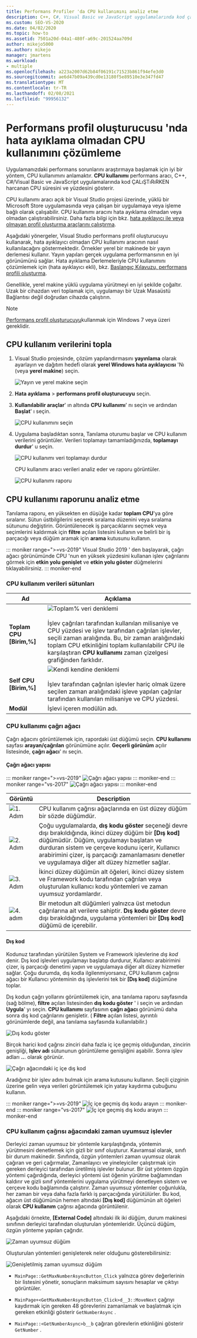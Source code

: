 ```yaml
---
title: Performans Profiler 'da CPU kullanımını analiz etme
description: C++, C#, Visual Basic ve JavaScript uygulamalarında kod çalıştırırken harcanan CPU süresini ve yüzdesini gösteren CPU kullanımı performans aracı hakkında bilgi edinin.
ms.custom: SEO-VS-2020
ms.date: 04/02/2020
ms.topic: how-to
ms.assetid: 7501a20d-04a1-480f-a69c-201524aa709d
author: mikejo5000
ms.author: mikejo
manager: jmartens
ms.workload:
- multiple
ms.openlocfilehash: a223a2007d62b84f06191c71523b861f94efe3d0
ms.sourcegitcommit: ae6d47b09a439cd0e13180f5e89510e3e347fd47
ms.translationtype: MT
ms.contentlocale: tr-TR
ms.lasthandoff: 02/08/2021
ms.locfileid: "99956132"
---
```

# <a name="analyze-cpu-usage-without-debugging-in-the-performance-profiler"></a>Performans profil oluşturucusu 'nda hata ayıklama olmadan CPU kullanımını çözümleme

Uygulamanızdaki performans sorunlarını araştırmaya başlamak için iyi bir yöntem, CPU kullanımını anlamaktır. **CPU kullanımı** performans aracı, C++, C#/Visual Basic ve JavaScript uygulamalarında kod ÇALıŞTıRıRKEN harcanan CPU süresini ve yüzdesini gösterir.

CPU kullanımı aracı açık bir Visual Studio projesi üzerinde, yüklü bir Microsoft Store uygulamasında veya çalışan bir uygulamaya veya işleme bağlı olarak çalışabilir. CPU kullanımı aracını hata ayıklama olmadan veya olmadan çalıştırabilirsiniz. Daha fazla bilgi için bkz. [hata ayıklayıcı ile veya olmayan profil oluşturma araçlarını çalıştırma](../profiling/running-profiling-tools-with-or-without-the-debugger.md).

Aşağıdaki yönergeler, Visual Studio performans profil oluşturucuyu kullanarak, hata ayıklayıcı olmadan CPU kullanımı aracının nasıl kullanılacağını göstermektedir. Örnekler yerel bir makinede bir yayın derlemesi kullanır. Yayın yapıları gerçek uygulama performansının en iyi görünümünü sağlar. Hata ayıklama Derlemeleriyle CPU kullanımını çözümlemek için (hata ayıklayıcı ekli), bkz. [Başlangıç Kılavuzu, performans profili oluşturma](../profiling/beginners-guide-to-performance-profiling.md).

Genellikle, yerel makine yüklü uygulama yürütmeyi en iyi şekilde çoğaltır. Uzak bir cihazdan veri toplamak için, uygulamayı bir Uzak Masaüstü Bağlantısı değil doğrudan cihazda çalıştırın.

>[!NOTE]
>[Performans profil oluşturucuyu](../profiling/profiling-feature-tour.md)kullanmak için Windows 7 veya üzeri gereklidir.

## <a name="collect-cpu-usage-data"></a>CPU kullanım verilerini topla

1. Visual Studio projesinde, çözüm yapılandırmasını **yayınlama** olarak ayarlayın ve dağıtım hedefi olarak **yerel Windows hata ayıklayıcısı** 'Nı (veya **yerel makine**) seçin.

    ![Yayın ve yerel makine seçin](../profiling/media/cpuuse_selectreleaselocalmachine.png "Yayın ve yerel makine seçin")

1. **Hata ayıklama**  >  **performans profil oluşturucuyu** seçin.

1. **Kullanılabilir araçlar**' ın altında **CPU kullanımı**' nı seçin ve ardından **Başlat**' ı seçin.

    ![CPU kullanımını seçin](../profiling/media/cpuuse_lib_choosecpuusage.png "CPU kullanımını seçin")

4. Uygulama başladıktan sonra, Tanılama oturumu başlar ve CPU kullanım verilerini görüntüler. Verileri toplamayı tamamladığınızda, **toplamayı durdur**' u seçin.

   ![CPU kullanımı veri toplamayı durdur](../profiling/media/cpu_use_wt_stopcollection.png "CPU kullanımı veri toplamayı durdur")

   CPU kullanımı aracı verileri analiz eder ve raporu görüntüler.

   ![CPU kullanımı raporu](../profiling/media/cpu_use_wt_report.png "CPU kullanımı raporu")

## <a name="analyze-the-cpu-usage-report"></a>CPU kullanımı raporunu analiz etme

Tanılama raporu, en yüksekten en düşüğe kadar **toplam CPU**'ya göre sıralanır. Sütun üstbilgilerini seçerek sıralama düzenini veya sıralama sütununu değiştirin. Görüntülenecek iş parçacıklarını seçmek veya seçimlerini kaldırmak için **filtre** açılan listesini kullanın ve belirli bir iş parçacığı veya düğüm aramak için **arama** kutusunu kullanın.

::: moniker range=">=vs-2019"
Visual Studio 2019 ' den başlayarak, çağrı ağacı görünümünde CPU 'nun en yüksek yüzdesini kullanan işlev çağrılarını görmek için **etkin yolu genişlet** ve **etkin yolu göster** düğmelerini tıklayabilirsiniz.
::: moniker-end

### <a name="cpu-usage-data-columns"></a><a name="BKMK_Call_tree_data_columns"></a> CPU kullanım verileri sütunları

|Ad|Açıklama|
|-|-|
|**Toplam CPU [Birim,%]**|![Toplam% veri denklemi](../profiling/media/cpu_use_wt_totalpercentequation.png "CPU_USE_WT_TotalPercentEquation")<br /><br /> İşlev çağrıları tarafından kullanılan milisaniye ve CPU yüzdesi ve işlev tarafından çağrılan işlevler, seçili zaman aralığında. Bu, bir zaman aralığındaki toplam CPU etkinliğini toplam kullanılabilir CPU ile karşılaştıran **CPU kullanımı** zaman çizelgesi grafiğinden farklıdır.|
|**Self CPU [Birim,%]**|![Kendi kendine denklemi](../profiling/media/cpu_use_wt_selflpercentequation.png "CPU_USE_WT_SelflPercentEquation")<br /><br /> İşlev tarafından çağrılan işlevler hariç olmak üzere seçilen zaman aralığındaki işleve yapılan çağrılar tarafından kullanılan milisaniye ve CPU yüzdesi.|
|**Modül**|İşlevi içeren modülün adı.

### <a name="the-cpu-usage-call-tree"></a><a name="BKMK_The_CPU_Usage_call_tree"></a> CPU kullanımı çağrı ağacı

Çağrı ağacını görüntülemek için, rapordaki üst düğümü seçin. **CPU kullanımı** sayfası **arayan/çağrılan** görünümüne açılır. **Geçerli görünüm** açılır listesinde, **çağrı ağacı**' nı seçin.

#### <a name="call-tree-structure"></a><a name="BKMK_Call_tree_structure"></a> Çağrı ağacı yapısı

::: moniker range=">=vs-2019"
![Çağrı ağacı yapısı](../profiling/media/vs-2019/cpu-use-wt-getmaxnumbercalltree-annotated.png "Çağrı ağacı yapısı")
::: moniker-end
::: moniker range="vs-2017"
![Çağrı ağacı yapısı](../profiling/media/cpu_use_wt_getmaxnumbercalltree_annotated.png "Çağrı ağacı yapısı")
::: moniker-end

|Görüntü|Description|
|-|-|
|![1. Adım](../profiling/media/procguid_1.png "ProcGuid_1")|CPU kullanım çağrısı ağaçlarında en üst düzey düğüm bir sözde düğümdür.|
|![2. Adım](../profiling/media/procguid_2.png "ProcGuid_2")|Çoğu uygulamalarda, **dış kodu göster** seçeneği devre dışı bırakıldığında, ikinci düzey düğüm bir **[Dış kod]** düğümüdür. Düğüm, uygulamayı başlatan ve durduran sistem ve çerçeve kodunu içerir, Kullanıcı arabirimini çizer, iş parçacığı zamanlamasını denetler ve uygulamaya diğer alt düzey hizmetler sağlar.|
|![3. Adım](../profiling/media/procguid_3.png "ProcGuid_3")|İkinci düzey düğümün alt öğeleri, ikinci düzey sistem ve Framework kodu tarafından çağrılan veya oluşturulan kullanıcı kodu yöntemleri ve zaman uyumsuz yordamlardır.|
|![4. adım](../profiling/media/procguid_4.png "ProcGuid_4")|Bir metodun alt düğümleri yalnızca üst metodun çağrılarına ait verilere sahiptir. **Dış kodu göster** devre dışı bırakıldığında, uygulama yöntemleri bir **[Dış kod]** düğümü de içerebilir.|

#### <a name="external-code"></a><a name="BKMK_External_Code"></a> Dış kod

Kodunuz tarafından yürütülen System ve Framework işlevlerine *dış kod* denir. Dış kod işlevleri uygulamayı başlatıp durdurur, Kullanıcı arabirimini çizer, iş parçacığı denetimi yapın ve uygulamaya diğer alt düzey hizmetler sağlar. Çoğu durumda, dış kodla ilgilenmiyorsanız, CPU kullanım çağrısı ağacı bir Kullanıcı yönteminin dış işlevlerini tek bir **[Dış kod]** düğümüne toplar.

Dış kodun çağrı yollarını görüntülemek için, ana tanılama raporu sayfasında (sağ bölme), **filtre** açılan listesinden **dış kodu göster** ' i seçin ve ardından **Uygula**' yı seçin. **CPU kullanımı** sayfasının **çağrı ağacı** görünümü daha sonra dış kod çağrılarını genişletir. ( **Filtre** açılan listesi, ayrıntılı görünümlerde değil, ana tanılama sayfasında kullanılabilir.)

![Dış kodu göster](../profiling/media/cpu_use_wt_filterview.png "Dış kodu göster")

Birçok harici kod çağrısı zinciri daha fazla iç içe geçmiş olduğundan, zincirin genişliği, **Işlev adı** sütununun görüntüleme genişliğini aşabilir. Sonra işlev adları **..**. olarak görünür.

![Çağrı ağacındaki iç içe dış kod](../profiling/media/cpu_use_wt_showexternalcodetoowide.png "Çağrı ağacındaki iç içe dış kod")

Aradığınız bir işlev adını bulmak için arama kutusunu kullanın. Seçili çizginin üzerine gelin veya verileri görüntülemek için yatay kaydırma çubuğunu kullanın.

::: moniker range=">=vs-2019"
![İç içe geçmiş dış kodu arayın](../profiling/media/vs-2019/cpu-use-wt-showexternalcodetoowide-found.png "İç içe geçmiş dış kodu arayın")
::: moniker-end
::: moniker range="vs-2017"
![İç içe geçmiş dış kodu arayın](../profiling/media/cpu_use_wt_showexternalcodetoowide_found.png "İç içe geçmiş dış kodu arayın")
::: moniker-end

### <a name="asynchronous-functions-in-the-cpu-usage-call-tree"></a><a name="BKMK_Asynchronous_functions_in_the_CPU_Usage_call_tree"></a> CPU kullanım çağrısı ağacındaki zaman uyumsuz işlevler

 Derleyici zaman uyumsuz bir yöntemle karşılaştığında, yöntemin yürütmesini denetlemek için gizli bir sınıf oluşturur. Kavramsal olarak, sınıfı bir durum makinedir. Sınıfında, özgün yöntemleri zaman uyumsuz olarak çağıran ve geri çağırmalar, Zamanlayıcı ve yineleyiciler çalıştırmak için gereken derleyici tarafından üretilmiş işlevler bulunur. Bir üst yöntem özgün yöntemi çağırdığında, derleyici yöntemi üst öğenin yürütme bağlamından kaldırır ve gizli sınıf yöntemlerini uygulama yürütmeyi denetleyen sistem ve çerçeve kodu bağlamında çalıştırır. Zaman uyumsuz yöntemler çoğunlukla, her zaman bir veya daha fazla farklı iş parçacığında yürütülürler. Bu kod, ağacın üst düğümünün hemen altındaki **[Dış kod]** düğümünün alt öğeleri olarak **CPU kullanım** çağrısı ağacında görüntülenir.

Aşağıdaki örnekte, **[External Code]** altındaki ilk iki düğüm, durum makinesi sınıfının derleyici tarafından oluşturulan yöntemleridir. Üçüncü düğüm, özgün yönteme yapılan çağrıdır.

![Zaman uyumsuz düğüm](media/cpu_use_wt_getmaxnumberasync_selected.png "Zaman uyumsuz düğüm")

Oluşturulan yöntemleri genişleterek neler olduğunu gösterebilirsiniz:

![Genişletilmiş zaman uyumsuz düğüm](media/cpu_use_wt_getmaxnumberasync_expandedcalltree.png "Genişletilmiş zaman uyumsuz düğüm")

- `MainPage::GetMaxNumberAsyncButton_Click` yalnızca görev değerlerinin bir listesini yönetir, sonuçların maksimum sayısını hesaplar ve çıktıyı görüntüler.

- `MainPage+<GetMaxNumberAsyncButton_Click>d__3::MoveNext` çağrıyı kaydırmak için gereken 48 görevlerini zamanlamak ve başlatmak için gereken etkinliği gösterir `GetNumberAsync` .

- `MainPage::<GetNumberAsync>b__b` çağıran görevlerin etkinliğini gösterir `GetNumber` .
